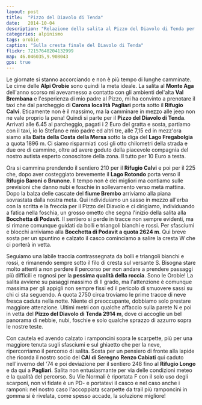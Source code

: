 ```yaml
---
layout: post
title:  "Pizzo del Diavolo di Tenda"
date:   2014-10-04
description: "Relazione della salita al Pizzo del Diavolo di Tenda per la via normale dal Rifugio Calvi"
categories: alpinismo
tags: orobie
caption: "Sulla cresta finale del Diavolo di Tenda"
flickr: 72157648204132999
map: 46.046035,9.908043
gps: true
---
```



Le giornate si stanno accorciando e non è più tempo di lunghe camminate. Le cime delle **Alpi Orobie** sono quindi la meta ideale. La salita al **Monte Aga** dell'anno scorso mi avevamesso a contatto con gli ambienti del'alta **Val Brembana** e l'esperienza di mio padre al Pizzo, mi ha convinto a prenotare il taxi che dal parcheggio di **Carona località Pagliari** porta sotto il **Rifugio Calvi**. Eticamente non è il massimo, ma la camminare in mezzo alle jeep non ne vale proprio la pena! Quindi si parte per il **Pizzo del Diavolo di Tenda**. Arrivati alle 6.45 al parcheggio, pagati i 2 Euro del gratta e sosta, partiamo con il taxi, io lo Stefano e mio padre ed altri tre, alle 7,15 ed in mezz'ora siamo alla **Baita della Costa della Mersa** sotto la diga del **Lago Fregabolgia** a quota 1896 m. Ci siamo risparmiati così gli otto chilometri della strada e due ore di cammino, oltre ad avere goduto della piacevole compagnia del nostro autista  esperto conoscitore della zona. Il tutto per 10 Euro a testa.

Ora si cammina prendendo il sentiero 210 per il **Rifugio Calvi** e poi per il 225 che, dopo aver costeggiato brevemente il **Lago Rotondo** porta  verso il **Rifugio Baroni o Brunone**.  Il tempo non è dei migliori ma contiamo sulle previsioni che danno nubi e foschie in sollevamento verso metà mattina. Dopo la balza delle cascate del **fiume Brembo** arriviamo alla piana sovrastata dalla nostra meta. Qui individuiamo un sasso in mezzo all'erba con la scritta e la freccia per il Pizzo del Diavolo e ci dirigiamo, individuando a fatica nella foschia, un grosso ometto che segna l'inizio della salita alla **Bocchetta di Podavit**. Il sentiero si perde in tracce non sempre evidenti, ma si rimane comunque guidati da bolli e triangoli bianchi e rossi. Per sfasciumi e blocchi arriviamo alla **Bocchetta di Podavit a quota 2624 m**. Qui breve sosta per un spuntino e calzato il casco cominciamo a salire la cresta W che ci porterà in vetta.

Seguiamo una labile traccia contrassegnata da bolli e triangoli bianchi e rossi, e rimanendo sempre sotto il filo di cresta sul versante S. Bisogna stare molto attenti a non perdere il percorso per non andare a prendere passaggi più difficili e rognosi  per la **pessima qualità della roccia**. Sono le Orobie! La salita avviene su pasaggi massimo di II grado, ma l'attenzione è comunque massima per gli appigli non sempre fissi ed il pericolo di smuovere sassi su chi ci sta seguendo. A quota 2750 circa troviamo le prime tracce di neve fresca caduta nella notte. Niente di preoccupante,  dobbiamo solo prestare maggiore attenzione. Ultimi metri con qualche affaccio sulla parete N e poi in vetta del **Pizzo del Diavolo di Tenda 2914 m**, dove ci accoglie un bel panorama di nebbie, nubi, foschie e solo qualche sprazzo di azzurro sopra le nostre teste.

Con cautela ed avendo calzato i ramponcini sopra le scarpette, più per una maggiore tenuta sugli sfasciumi e sul ghiaetto che per la neve, ripercorriamo il percorso di salita. Sosta per un pensiero di fronte alla lapide che ricorda il nostro socio del **CAI di Seregno** **Renzo Cabiati** qui caduto nell'inverno del '74 e poi deviazione per il sentiero 248 fino al **Rifugio Longo** e da qui a **Pagliari**. Salita non entusiasmante per via delle condizioni meteo e la qualità del percorso. Su Vie Normali è riportata F con il solo uso degli scarponi, non vi fidate è un PD- e portatevi il casco e nel caso anche i ramponi: nel nostro caso l'accoppiata scarpette da trail più ramponcini in gomma si è rivelata, come spesso accade, la soluzione migliore!

















